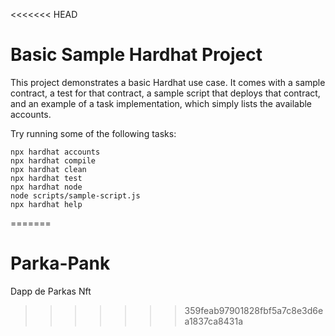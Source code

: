 <<<<<<< HEAD
# Basic Sample Hardhat Project

This project demonstrates a basic Hardhat use case. It comes with a sample contract, a test for that contract, a sample script that deploys that contract, and an example of a task implementation, which simply lists the available accounts.

Try running some of the following tasks:

```shell
npx hardhat accounts
npx hardhat compile
npx hardhat clean
npx hardhat test
npx hardhat node
node scripts/sample-script.js
npx hardhat help
```
=======
# Parka-Pank
Dapp de Parkas Nft
>>>>>>> 359feab97901828fbf5a7c8e3d6ea1837ca8431a
